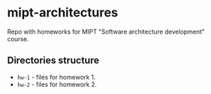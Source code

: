 # mipt-architectures
Repo with homeworks for  MIPT "Software architecture development" course.

## Directories structure
- `hw-1` - files for homework 1.
- `hw-2` - files for homework 2.

